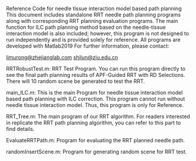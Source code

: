 Reference Code for needle tissue interaction model based path planning
This document includes standalone RRT needle path planning programs along with corresponding RRT planning evaluation programs.
The main function for ILC path planning method based on the needle-tissue interaction model is also included; however, this program is not designed to run independently and is provided solely for reference.
All programs are developed with Matlab2019
For further information, please contact:

limurong@zhejianglab.com
shilun@zju.edu.cn

RRTRobustTest.m:
RRT Test Program. You can run this program directly to see the final path planning results of APF-Guided RRT with RD Selections.
There will 10 random scene be generated to test the RRT.

main_ILC.m:
This is the main Program for needle tissue interaction model based path planning with ILC correction.
This program cannot run without needle tissue interaction model. Thus, this program is only for Reference.

RRT_Tree.m:
The main program of our RRT algorithm. For readers interested in replicate the RRT path planning algorithm, you can refer to this part to find details.

EvaluateRRTPath.m:
Program for evaluating the RRT planned needle path.

randomInsertScene.m:
Program for generating random scene for RRT test.
